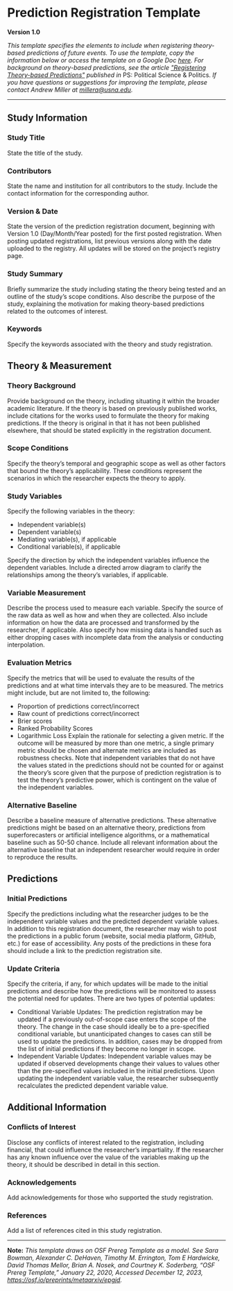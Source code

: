 # Prediction Registration Template
**Version 1.0**

_This template specifies the elements to include when registering theory-based predictions of future events. To use the template, copy the information below or access the template on a Google Doc [here](https://docs.google.com/document/d/1Iq1sbX_YSbOYaAXveBFmI5-wWQPm_VPi-zO4KO6_K4Y/edit?usp=sharing). For background on theory-based predictions, see the article ["Registering Theory-based Predictions"](https://www.cambridge.org/core/journals/ps-political-science-and-politics) published in_ PS: Political Science & Politics. _If you have questions or suggestions for improving the template, please contact Andrew Miller at millera@usna.edu._

---

## Study Information

### Study Title
State the title of the study. 

### Contributors
State the name and institution for all contributors to the study. Include the contact information for the corresponding author. 

### Version & Date
State the version of the prediction registration document, beginning with Version 1.0 (Day/Month/Year posted) for the first posted registration. When posting updated registrations, list previous versions along with the date uploaded to the registry. All updates will be stored on the project’s registry page. 

### Study Summary
Briefly summarize the study including stating the theory being tested and an outline of the study’s scope conditions. Also describe the purpose of the study, explaining the motivation for making theory-based predictions related to the outcomes of interest. 

### Keywords
Specify the keywords associated with the theory and study registration.

## Theory & Measurement

### Theory Background
Provide background on the theory, including situating it within the broader academic literature. If the theory is based on previously published works, include citations for the works used to formulate the theory for making predictions. If the theory is original in that it has not been published elsewhere, that should be stated explicitly in the registration document.

### Scope Conditions
Specify the theory’s temporal and geographic scope as well as other factors that bound the theory’s applicability. These conditions represent the scenarios in which the researcher expects the theory to apply. 

### Study Variables
Specify the following variables in the theory: 

* Independent variable(s)
* Dependent variable(s)
* Mediating variable(s), if applicable
* Conditional variable(s), if applicable

Specify the direction by which the independent variables influence the dependent variables. Include a directed arrow diagram to clarify the relationships among the theory’s variables, if applicable.

### Variable Measurement
Describe the process used to measure each variable. Specify the source of the raw data as well as how and when they are collected. Also include information on how the data are processed and transformed by the researcher, if applicable. Also specify how missing data is handled such as either dropping cases with incomplete data from the analysis or conducting interpolation. 

### Evaluation Metrics
Specify the metrics that will be used to evaluate the results of the predictions and at what time intervals they are to be measured. The metrics might include, but are not limited to, the following:
* Proportion of predictions correct/incorrect
* Raw count of predictions correct/incorrect
* Brier scores 
* Ranked Probability Scores
* Logarithmic Loss
Explain the rationale for selecting a given metric. If the outcome will be measured by more than one metric, a single primary metric should be chosen and alternate metrics are included as robustness checks. Note that independent variables that do not have the values stated in the predictions should not be counted for or against the theory’s score given that the purpose of prediction registration is to test the theory’s predictive power, which is contingent on the value of the independent variables. 

### Alternative Baseline
Describe a baseline measure of alternative predictions. These alternative predictions might be based on an alternative theory, predictions from superforecasters or artificial intelligence algorithms, or a mathematical baseline such as 50-50 chance. Include all relevant information about the alternative baseline that an independent researcher would require in order to reproduce the results.

## Predictions

### Initial Predictions
Specify the predictions including what the researcher judges to be the independent variable values and the predicted dependent variable values. In addition to this registration document, the researcher may wish to post the predictions in a public forum (website, social media platform, GitHub, etc.) for ease of accessibility. Any posts of the predictions in these fora should include a link to the prediction registration site. 

### Update Criteria
Specify the criteria, if any, for which updates will be made to the initial predictions and describe how the predictions will be monitored to assess the potential need for updates. There are two types of potential updates:
* Conditional Variable Updates: The prediction registration may be updated if a previously out-of-scope case enters the scope of the theory. The change in the case should ideally be to a pre-specified conditional variable, but unanticipated changes to cases can still be used to update the predictions. In addition, cases may be dropped from the list of initial predictions if they become no longer in scope.
* Independent Variable Updates: Independent variable values may be updated if observed developments change their values to values other than the pre-specified values included in the initial predictions. Upon updating the independent variable value, the researcher subsequently recalculates the predicted dependent variable value. 

## Additional Information

### Conflicts of Interest
Disclose any conflicts of interest related to the registration, including financial, that could influence the researcher’s impartiality. If the researcher has any known influence over the value of the variables making up the theory, it should be described in detail in this section. 

### Acknowledgements
Add acknowledgements for those who supported the study registration. 

### References
Add a list of references cited in this study registration.

---

**Note:** _This template draws on OSF Prereg Template as a model. See Sara Bowman, Alexander C. DeHaven, Timothy M. Errington, Tom E Hardwicke, David Thomas Mellor, Brian A. Nosek, and Courtney K. Soderberg, “OSF Prereg Template,” January 22, 2020, Accessed December 12, 2023, https://osf.io/preprints/metaarxiv/epgjd._

